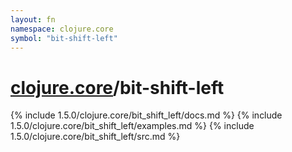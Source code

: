 ```yaml
---
layout: fn
namespace: clojure.core
symbol: "bit-shift-left"
---
```


# [clojure.core](../)/bit-shift-left

{% include 1.5.0/clojure.core/bit_shift_left/docs.md %}
{% include 1.5.0/clojure.core/bit_shift_left/examples.md %}
{% include 1.5.0/clojure.core/bit_shift_left/src.md %}

